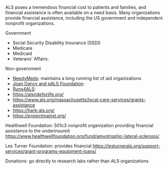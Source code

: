 ALS poses a tremendous financial cost to patients and families, and financial assistance is often available on a need basis. Many organizations provide financial assistance,
including the US government and independent nonprofit organizations. 

Government
- Social Security Disability Insurance (SSDI)
- Medicare
- Medicaid
- Veterans' Affairs: 

Non-government

- [NeedyMeds](https://www.needymeds.org/copay_diseases.taf?_function=summary&disease_id=151&disease_eng=Amyotrophic%20Lateral%20Sclerosis%20%28ALS%29&dx=18&drp=als): maintains a long running list of aid organizations
- [Joan Dancy and pALS Foundation](http://JoanDancyAndPALS.org): 
- [Runs4ALS](https://runs4als.org/): 
- https://alsrideforlife.org/
- https://www.als.org/massachusetts/local-care-services/grants-assistance
- https://hark-als.org/
- https://projectmainst.org/

Healthwell Foundation: 501c3 nonprofit organization providing financial assistance to the underinsured 
https://www.healthwellfoundation.org/fund/amyotrophic-lateral-sclerosis/

Les Turner Foundation: provides financial 
https://lesturnerals.org/support-services/grant-programs-equipment-loans/



Donations: go directly to research labs rather than ALS organizations

